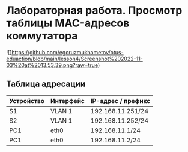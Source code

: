 # Лабораторная работа. Просмотр таблицы MAC-адресов коммутатора 

![]https://github.com/egoruzmukhametov/otus-eduaction/blob/main/lesson4/Screenshot%202022-11-03%20at%2013.53.39.png?raw=true)
## Таблица адресации

  Устройство  |   Интерфейс   | IP-адрес / префикс
------------- | ------------- | -------------
S1            | VLAN 1        | 192.168.11.251/24
S2            | VLAN 1        | 192.168.11.252/24
PC1           | eth0          | 192.168.11.1/24
PC1           | eth0          | 192.168.11.2/24
